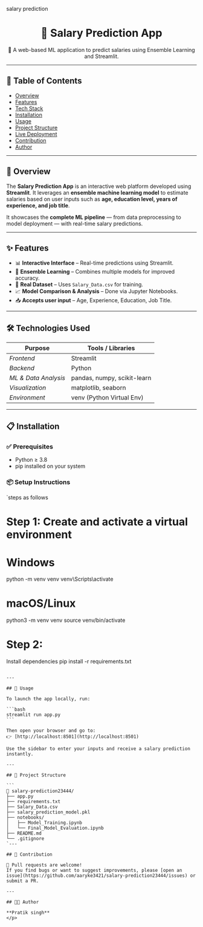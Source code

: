 salary prediction 
<h1 align="center">💼 Salary Prediction App</h1>

<p align="center">
  🚀 A web-based ML application to predict salaries using Ensemble Learning and Streamlit.
</p>

---

## 📌 Table of Contents

- [Overview](#rocket-overview)
- [Features](#-features)
- [Tech Stack](#️-technologies-used)
- [Installation](#clipboard-installation)
- [Usage](#-usage)
- [Project Structure](#-project-structure)
- [Live Deployment](#-live-deployment)
- [Contribution](#-contribution)
- [Author](#-author)

---

## 🚀 Overview

The **Salary Prediction App** is an interactive web platform developed using **Streamlit**. It leverages an **ensemble machine learning model** to estimate salaries based on user inputs such as **age, education level, years of experience, and job title**.

It showcases the **complete ML pipeline** — from data preprocessing to model deployment — with real-time salary predictions.

---

## ✨ Features

- 📊 **Interactive Interface** – Real-time predictions using Streamlit.
- 🧠 **Ensemble Learning** – Combines multiple models for improved accuracy.
- 📂 **Real Dataset** – Uses `Salary_Data.csv` for training.
- 📈 **Model Comparison & Analysis** – Done via Jupyter Notebooks.
- 📥 **Accepts user input** – Age, Experience, Education, Job Title.

---

## 🛠️ Technologies Used

| Purpose              | Tools / Libraries               |
|----------------------|---------------------------------|
| *Frontend*           | Streamlit                       |
| *Backend*            | Python                          |
| *ML & Data Analysis* | pandas, numpy, scikit-learn     |
| *Visualization*      | matplotlib, seaborn             |
| *Environment*        | venv (Python Virtual Env)       |

---

## 📋 Installation

### ✅ Prerequisites

- Python ≥ 3.8
- pip installed on your system

### 📦 Setup Instructions

`steps as follows 

# Step 1: Create and activate a virtual environment
# Windows
python -m venv venv
venv\Scripts\activate

# macOS/Linux
python3 -m venv venv
source venv/bin/activate

# Step 2:
Install dependencies
pip install -r requirements.txt
````

---

## 🏃 Usage

To launch the app locally, run:

```bash
streamlit run app.py
```

Then open your browser and go to:
👉 [http://localhost:8501](http://localhost:8501)

Use the sidebar to enter your inputs and receive a salary prediction instantly.

---

## 📂 Project Structure

```
📁 salary-prediction23444/
├── app.py
├── requirements.txt
├── Salary_Data.csv
├── salary_prediction_model.pkl
├── notebooks/
│   ├── Model_Training.ipynb
│   └── Final_Model_Evaluation.ipynb
├── README.md
└── .gitignore
`---

## 🤝 Contribution

🙌 Pull requests are welcome!
If you find bugs or want to suggest improvements, please [open an issue](https://github.com/aaryke3421/salary-prediction23444/issues) or submit a PR.

---

## 👨‍💻 Author

**Pratik singh**
</p>
